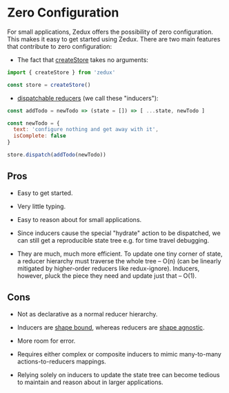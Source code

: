 # Zero Configuration

For small applications, Zedux offers the possibility of zero configuration. This makes it easy to get started using Zedux. There are two main features that contribute to zero configuration:

- The fact that [createStore](/docs/api/createStore.md) takes no arguments:

```javascript
import { createStore } from 'zedux'

const store = createStore()
```

- [dispatchable reducers](/docs/guides/dispatchableReducers.md) (we call these "inducers"):

```javascript
const addTodo = newTodo => (state = []) => [ ...state, newTodo ]

const newTodo = {
  text: 'configure nothing and get away with it',
  isComplete: false
}

store.dispatch(addTodo(newTodo))
```

## Pros

- Easy to get started.

- Very little typing.

- Easy to reason about for small applications.

- Since inducers cause the special "hydrate" action to be dispatched, we can still get a reproducible state tree e.g. for time travel debugging.

- They are much, much more efficient. To update one tiny corner of state, a reducer hierarchy must traverse the whole tree &ndash; O(n) (can be linearly mitigated by higher-order reducers like redux-ignore). Inducers, however, pluck the piece they need and update just that &ndash; O(1).

## Cons

- Not as declarative as a normal reducer hierarchy.

- Inducers are [shape bound](/docs/glossary.md#shape-bound), whereas reducers are [shape agnostic](/docs/glossary.md#shape-agnostic).

- More room for error.

- Requires either complex or composite inducers to mimic many-to-many actions-to-reducers mappings.

- Relying solely on inducers to update the state tree can become tedious to maintain and reason about in larger applications.
